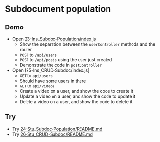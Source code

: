 # Subdocument population

## Demo

- Open [23-Ins_Subdoc-Population/index.js](../../01-Activities/23-Ins_Subdoc-Population/index.js)
  - Show the separation between the `userController` methods and the router
  - `POST` to `/api/users`
  - `POST` to `/api/posts` using the user just created
  - Demonstrate the code in `postController`
- Open [25-Ins_CRUD-Subdoc/index.js]
  - `GET` to `api/users`
  - Should have some users in there
  - `GET` to `api/videos`
  - Create a video on a user, and show the code to create it
  - Update a video on a user, and show the code to update it
  - Delete a video on a user, and show the code to delete it

## Try

- Try [24-Stu_Subdoc-Population/README.md](../../01-Activities/24-Stu_Subdoc-Population/README.md)
- Try [26-Stu_CRUD-Subdoc/README.md](../../01-Activities/26-Stu_CRUD-Subdoc/README.md)
